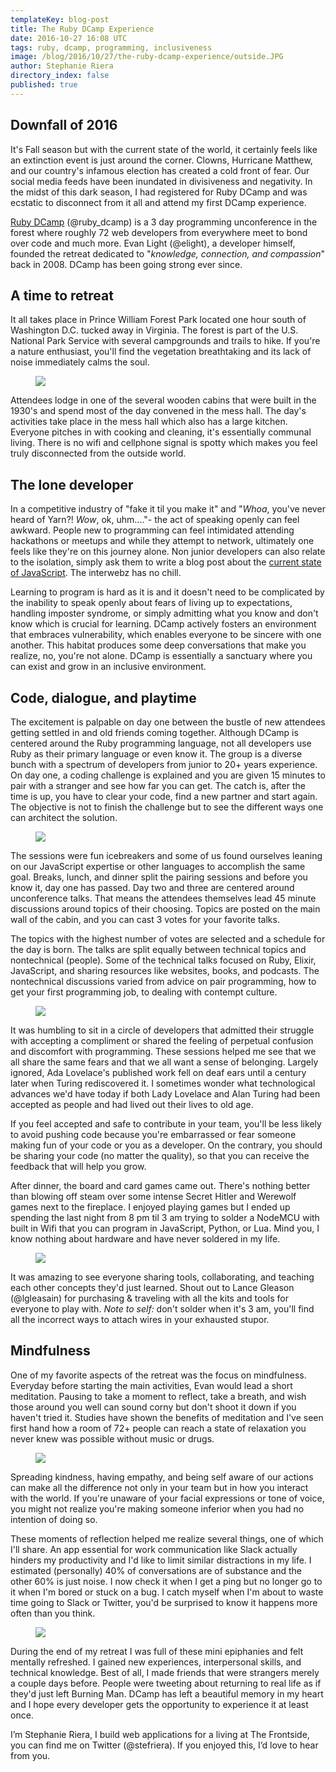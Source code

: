 ```yaml
---
templateKey: blog-post
title: The Ruby DCamp Experience
date: 2016-10-27 16:08 UTC
tags: ruby, dcamp, programming, inclusiveness
image: /blog/2016/10/27/the-ruby-dcamp-experience/outside.JPG
author: Stephanie Riera
directory_index: false
published: true
---
```


## Downfall of 2016
It's Fall season but with the current state of the world, it certainly feels like an extinction event is just around the corner. Clowns, Hurricane Matthew, and our country's infamous election has created a cold front of fear. Our social media feeds have been inundated in divisiveness and negativity. In the midst of this dark season, I had registered for Ruby DCamp and was ecstatic to disconnect from it all and attend my first DCamp experience.

[Ruby DCamp](http://rubydcamp.org/about.html) (@ruby\_dcamp) is a 3 day programming unconference in the forest where roughly 72 web developers from everywhere meet to bond over code and much more. Evan Light (@elight), a developer himself, founded the retreat dedicated to "_knowledge, connection, and compassion_" back in 2008. DCamp has been going strong ever since.

## A time to retreat
It all takes place in Prince William Forest Park located one hour south of Washington D.C. tucked away in Virginia. The forest is part of the U.S. National Park Service with several campgrounds and trails to hike. If you're a nature enthusiast, you'll find the vegetation breathtaking and its lack of noise immediately calms the soul.

<figure alt="Outside the mess hall cabin">
<img src="/blog/2016/10/27/the-ruby-dcamp-experience/cabins.JPG">
</figure>

Attendees lodge in one of the several wooden cabins that were built in the 1930's and spend most of the day convened in the mess hall. The day's activities take place in the mess hall which also has a large kitchen. Everyone pitches in with cooking and cleaning, it's essentially communal living. There is no wifi and cellphone signal is spotty which makes you feel truly disconnected from the outside world.

## The lone developer
In a competitive industry of "fake it til you make it" and "_Whoa_, you've never heard of Yarn?! _Wow_, ok, uhm...."- the act of speaking openly can feel awkward. People new to programming can feel intimidated attending hackathons or meetups and while they attempt to network, ultimately one feels like they're on this journey alone. Non junior developers can also relate to the isolation, simply ask them to write a blog post about the [current state of JavaScript](https://hackernoon.com/how-it-feels-to-learn-javascript-in-2016-d3a717dd577f#.smenog2ag). The interwebz has no chill.

Learning to program is hard as it is and it doesn't need to be complicated by the inability to speak openly about fears of living up to expectations, handling imposter syndrome, or simply admitting what you know and don't know which is crucial for learning. DCamp actively fosters an environment that embraces vulnerability, which enables everyone to be sincere with one another. This habitat produces some deep conversations that make you realize, no, you're not alone. DCamp is essentially a sanctuary where you can exist and grow in an inclusive environment.

## Code, dialogue, and playtime
The excitement is palpable on day one between the bustle of new attendees getting settled in and old friends coming together. Although DCamp is centered around the Ruby programming language, not all developers use Ruby as their primary language or even know it. The group is a diverse bunch with a spectrum of developers from junior to 20+ years experience. On day one, a coding challenge is explained and you are given 15 minutes to pair with a stranger and see how far you can get. The catch is, after the time is up, you have to clear your code, find a new partner and start again. The objective is not to finish the challenge but to see the different ways one can architect the solution.

<figure alt="Outside the mess hall cabin">
<img src="/blog/2016/10/27/the-ruby-dcamp-experience/wall.JPG">
</figure>

The sessions were fun icebreakers and some of us found ourselves leaning on our JavaScript expertise or other languages to accomplish the same goal. Breaks, lunch, and dinner split the pairing sessions and before you know it, day one has passed. Day two and three are centered around unconference talks. That means the attendees themselves lead 45 minute discussions around topics of their choosing. Topics are posted on the main wall of the cabin, and you can cast 3 votes for your favorite talks.

The topics with the highest number of votes are selected and a schedule for the day is born. The talks are split equally between technical topics and nontechnical (people). Some of the technical talks focused on Ruby, Elixir, JavaScript, and sharing resources like websites, books, and podcasts. The nontechnical discussions varied from advice on pair programming, how to get your first programming job, to dealing with contempt culture.

<figure alt="Outside the mess hall cabin">
<img src="/blog/2016/10/27/the-ruby-dcamp-experience/advice.jpg">
</figure>

 It was humbling to sit in a circle of developers that admitted their struggle with accepting a compliment or shared the feeling of perpetual confusion and discomfort with programming. These sessions helped me see that we all share the same fears and that we all want a sense of belonging. Largely ignored, Ada Lovelace's published work fell on deaf ears until a century later when Turing rediscovered it. I sometimes wonder what technological advances we'd have today if both Lady Lovelace and Alan Turing had been accepted as people and had lived out their lives to old age.

If you feel accepted and safe to contribute in your team, you'll be less likely to avoid pushing code because you're embarrassed or fear someone making fun of your code or you as a developer. On the contrary, you should be sharing your code (no matter the quality), so that you can receive the feedback that will help you grow.

After dinner, the board and card games came out. There's nothing better than blowing off steam over some intense Secret Hitler and Werewolf games next to the fireplace. I enjoyed playing games but I ended up spending the last night from 8 pm til 3 am trying to solder a NodeMCU with built in Wifi that you can program in JavaScript, Python, or Lua. Mind you, I know nothing about hardware and have never soldered in my life.

<figure alt="Outside the mess hall cabin">
<img src="/blog/2016/10/27/the-ruby-dcamp-experience/hardware.JPG">
</figure>

 It was amazing to see everyone sharing tools, collaborating, and teaching each other concepts they'd just learned. Shout out to Lance Gleason (@lgleasain) for purchasing & traveling with all the kits and tools for everyone to play with. *Note to self:* don't solder when it's 3 am, you'll find all the incorrect ways to attach wires in your exhausted stupor.


## Mindfulness
One of my favorite aspects of the retreat was the focus on mindfulness. Everyday before starting the main activities, Evan would lead a short meditation. Pausing to take a moment to reflect, take a breath, and wish those around you well can sound corny but don't shoot it down if you haven't tried it. Studies have shown the benefits of meditation and I've seen first hand how a room of 72+ people can reach a state of relaxation you never knew was possible without music or drugs.

<figure alt="Outside the mess hall cabin">
<img src="/blog/2016/10/27/the-ruby-dcamp-experience/notes.JPG">
</figure>

Spreading kindness, having empathy, and being self aware of our actions can make all the difference not only in your team but in how you interact with the world. If you're unaware of your facial expressions or tone of voice, you might not realize you're making someone inferior when you had no intention of doing so.

These moments of reflection helped me realize several things, one of which I'll share. An app essential for work communication like Slack actually hinders my productivity and  I'd like to limit similar distractions in my life. I estimated (personally) 40% of conversations are of substance and the other 60% is just noise. I now check it when I get a ping but no longer go to it when I'm bored or stuck on a bug. I catch myself when I'm about to waste time going to Slack or Twitter, you'd be surprised to know it happens more often than you think.

<figure alt="Outside the mess hall cabin">
<img src="/blog/2016/10/27/the-ruby-dcamp-experience/outside.JPG">
</figure>

During the end of my retreat I was full of these mini epiphanies and felt mentally refreshed. I gained new experiences, interpersonal skills, and technical knowledge. Best of all, I made friends that were strangers merely a couple days before. People were tweeting about returning to real life as if they'd just left Burning Man. DCamp has left a beautiful memory in my heart and I hope every developer gets the opportunity to experience it at least once.


I’m Stephanie Riera, I build web applications for a living at The Frontside, you can find me on Twitter (@stefriera). If you enjoyed this, I’d love to hear from you.

